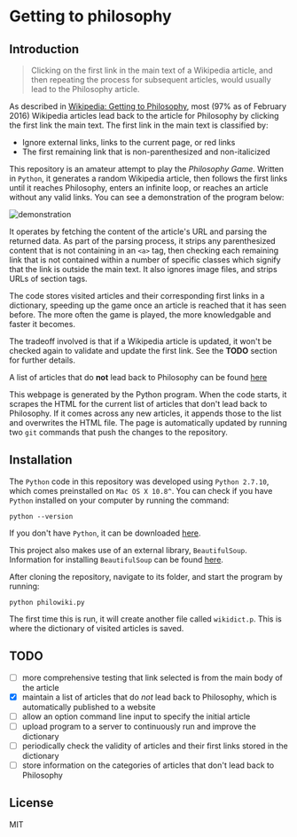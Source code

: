 # Getting to philosophy

## Introduction

> Clicking on the first link in the main text of a Wikipedia article, and then repeating the process for subsequent articles, would usually lead to the Philosophy article.

As described in [Wikipedia: Getting to Philosophy](https://en.wikipedia.org/wiki/Wikipedia:Getting_to_Philosophy), most (97% as of February 2016) Wikipedia articles lead back to the article for Philosophy by clicking the first link the main text. The first link in the main text is classified by:

- Ignore external links, links to the current page, or red links
- The first remaining link that is non-parenthesized and non-italicized

This repository is an amateur attempt to play the _Philosophy Game_. Written in `Python`, it generates a random Wikipedia article, then follows the first links until it reaches Philosophy, enters an infinite loop, or reaches an article without any valid links. You can see a demonstration of the program below:

![demonstration](assets/philosophy.gif)

It operates by fetching the content of the article's URL and parsing the returned data. As part of the parsing process, it strips any parenthesized content that is not containing in an `<a>` tag, then checking each remaining link that is not contained within a number of specific classes which signify that the link is outside the main text. It also ignores image files, and strips URLs of section tags.

The code stores visited articles and their corresponding first links in a dictionary, speeding up the game once an article is reached that it has seen before. The more often the game is played, the more knowledgable and faster it becomes.

The tradeoff involved is that if a Wikipedia article is updated, it won't be checked again to validate and update the first link. See the **TODO** section for further details.

A list of articles that do **not** lead back to Philosophy can be found [here](https://georgiah.github.io/wikipedia-philosophy)

This webpage is generated by the Python program. When the code starts, it scrapes the HTML for the current list of articles that don't lead back to Philosophy. If it comes across any new articles, it appends those to the list and overwrites the HTML file. The page is automatically updated by running two `git` commands that push the changes to the repository.

## Installation

The `Python` code in this repository was developed using `Python 2.7.10`, which comes preinstalled on `Mac OS X 10.8^`. You can check if you have `Python` installed on your computer by running the command:

```
python --version
```

If you don't have `Python`, it can be downloaded [here](https://www.python.org/downloads/).

This project also makes use of an external library, `BeautifulSoup`. Information for installing `BeautifulSoup` can be found [here](https://www.crummy.com/software/BeautifulSoup/bs4/doc/#installing-beautiful-soup).

After cloning the repository, navigate to its folder, and start the program by running:

```
python philowiki.py
```

The first time this is run, it will create another file called `wikidict.p`. This is where the dictionary of visited articles is saved.

## TODO

- [ ] more comprehensive testing that link selected is from the main body of the article
- [x] maintain a list of articles that do _not_ lead back to Philosophy, which is automatically published to a website
- [ ] allow an option command line input to specify the initial article
- [ ] upload program to a server to continuously run and improve the dictionary
- [ ] periodically check the validity of articles and their first links stored in the dictionary
- [ ] store information on the categories of articles that don't lead back to Philosophy

## License
MIT
